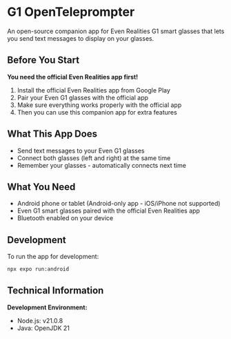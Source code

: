 # G1 OpenTeleprompter

An open-source companion app for Even Realities G1 smart glasses that lets you send text messages to display on your glasses.

## Before You Start

**You need the official Even Realities app first!**

1. Install the official Even Realities app from Google Play
2. Pair your Even G1 glasses with the official app
3. Make sure everything works properly with the official app
4. Then you can use this companion app for extra features

## What This App Does

- Send text messages to your Even G1 glasses
- Connect both glasses (left and right) at the same time
- Remember your glasses - automatically connects next time

## What You Need

- Android phone or tablet (Android-only app - iOS/iPhone not supported)
- Even G1 smart glasses paired with the official Even Realities app
- Bluetooth enabled on your device

## Development

To run the app for development:

```bash
npx expo run:android
```

## Technical Information

**Development Environment:**
- Node.js: v21.0.8
- Java: OpenJDK 21